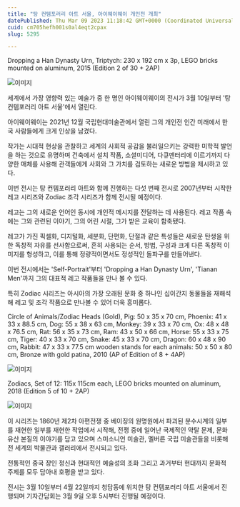 ```yaml
---
title: "탕 컨템포러리 아트 서울, 아이웨이웨이 개인전 개최"
datePublished: Thu Mar 09 2023 11:18:42 GMT+0000 (Coordinated Universal Time)
cuid: cm705hefh001s0al4eqt2cpax
slug: 5295

---
```



Dropping a Han Dynasty Urn, Triptych: 230 x 192 cm x 3p, LEGO bricks mounted on aluminum, 2015 (Edition 2 of 30 + 2AP)

![이미지](https://cdn.hashnode.com/res/hashnode/image/upload/v1739258289870/22ad5c66-3c2b-4196-9cb1-7dee2e7575bc.jpeg)

세계에서 가장 영향력 있는 예술가 중 한 명인 아이웨이웨이의 전시가 3월 10일부터 '탕 컨템포러리 아트 서울'에서 열린다.

아이웨이웨이는 2021년 12월 국립현대미술관에서 열린 그의 개인전 인간 미래에서 한국 사람들에게 크게 인상을 남겼다.

작가는 시대적 현상을 관찰하고 세계의 사회적 공감을 불러일으키는 강력한 미학적 발언을 하는 것으로 유명하며 건축에서 설치 작품, 소셜미디어, 다큐멘터리에 이르기까지 다양한 매체를 사용해 관객들에게 사회와 그 가치를 검토하는 새로운 방법을 제시하고 있다.

이번 전시는 탕 컨템포러리 아트와 함께 진행하는 다섯 번째 전시로 2007년부터 시작한 레고 시리즈와 Zodiac 조각 시리즈가 함께 전시될 예정이다.

레고는 그의 새로운 언어인 동시에 개인적 메시지를 전달하는 데 사용된다. 레고 작품 속에는 그와 관련된 이야기, 그의 어린 시절, 그가 받은 교육이 함축됐다.

레고가 가진 픽셀화, 디지털화, 세분화, 단편화, 단절과 같은 특성들은 새로운 탄생을 위한 독창적 자유를 선사함으로써, 흔히 사용되는 순서, 방법, 구성과 크게 다른 독창적 이미지를 형성하고, 이를 통해 정량적이면서도 정성적인 돌파구를 만들어낸다.

이번 전시에서는 'Self-Portrait'부터 'Dropping a Han Dynasty Urn', 'Tianan Men'까지 그의 대표적 레고 작품들을 만나 볼 수 있다.

특히 Zodiac 시리즈는 아시아의 가장 오래된 문화 중 하나인 십이간지 동물들을 재해석해 레고 및 조각 작품으로 만나볼 수 있어 더욱 흥미롭다.

Circle of Animals/Zodiac Heads (Gold), Pig: 50 x 35 x 70 cm, Phoenix: 41 x 33 x 88.5 cm, Dog: 55 x 38 x 63 cm, Monkey: 39 x 33 x 70 cm, Ox: 48 x 48 x 76.5 cm, Rat: 56 x 35 x 73 cm, Ram: 43 x 50 x 66 cm, Horse: 55 x 33 x 75 cm, Tiger: 40 x 33 x 70 cm, Snake: 45 x 33 x 70 cm, Dragon: 60 x 48 x 90 cm, Rabbit: 47 x 33 x 77.5 cm wooden stands for each animals: 50 x 50 x 80 cm, Bronze with gold patina, 2010 (AP of Edition of 8 + 4AP)

![이미지](https://cdn.hashnode.com/res/hashnode/image/upload/v1739258292433/2533f77a-0acd-4771-a457-6a3b9eada366.png)

Zodiacs, Set of 12: 115x 115cm each, LEGO bricks mounted on aluminum, 2018 (Edition 5 of 10 + 2AP)

![이미지](https://cdn.hashnode.com/res/hashnode/image/upload/v1739258294411/7d5fc02c-dbe4-41c4-8f16-ec5eee2eb596.jpeg)

이 시리즈는 1860년 제2차 아편전쟁 중 베이징의 원명원에서 파괴된 분수시계의 일부를 재현한 일부를 재현한 작업에서 시작해, 전쟁 중에 일어난 국제적인 약탈 문제, 문화유산 본질의 이야기를 담고 있으며 스미소니언 미술관, 멜버른 국립 미술관들을 비롯해 전 세계의 박물관과 갤러리에서 전시되고 있다.

전통적인 중국 장인 정신과 현대적인 예술성의 조화 그리고 과거부터 현대까지 문화적 주제를 모두 담아내 호평을 받고 있다.

전시는 3월 10일부터 4월 22일까지 청담동에 위치한 탕 컨템포러리 아트 서울에서 진행되며 기자간담회는 3월 9일 오후 5시부터 진행될 예정이다.